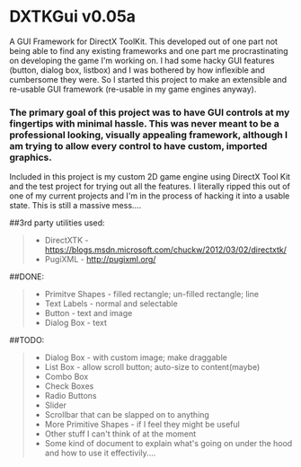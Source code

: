 # DXTKGui v0.05a

A GUI Framework for DirectX ToolKit.
This developed out of one part not being able to find any existing frameworks and one part me procrastinating on developing the game I'm working on. I had some hacky GUI features (button, dialog box, listbox) and I was bothered by how inflexible and cumbersome they were. So I started this project to make an extensible and re-usable GUI framework (re-usable in my game engines anyway).

### The primary goal of this project was to have GUI controls at my fingertips with minimal hassle. This was never meant to be a professional looking, visually appealing framework, although I am trying to allow every control to have custom, imported graphics.


Included in this project is my custom 2D game engine using DirectX Tool Kit and the test project for trying out all the features.
I literally ripped this out of one of my current projects and I'm in the process of hacking it into a usable state.
This is still a massive mess....


##3rd party utilities used:
>- DirectXTK - https://blogs.msdn.microsoft.com/chuckw/2012/03/02/directxtk/
>- PugiXML - http://pugixml.org/


##DONE:
>- Primitve Shapes - filled rectangle; un-filled rectangle; line
>- Text Labels - normal and selectable
>- Button - text and image
>- Dialog Box - text

##TODO:
>- Dialog Box - with custom image; make draggable
>- List Box - allow scroll button; auto-size to content(maybe)
>- Combo Box
>- Check Boxes
>- Radio Buttons
>- Slider
>- Scrollbar that can be slapped on to anything
>- More Primitive Shapes - if I feel they might be useful
>- Other stuff I can't think of at the moment
>- Some kind of document to explain what's going on under the hood and how to use it effectivily....

